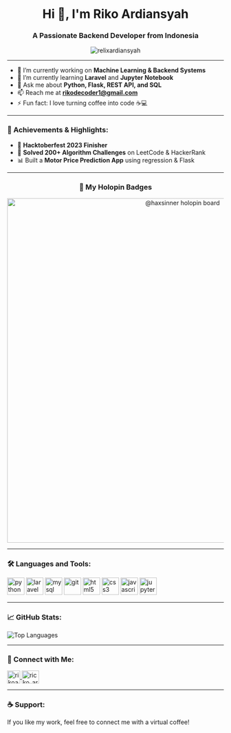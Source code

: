 <h1 align="center">Hi 👋, I'm Riko Ardiansyah</h1>
<h3 align="center">A Passionate Backend Developer from Indonesia</h3>

<p align="center">
  <img src="https://komarev.com/ghpvc/?username=relixardiansyah&label=Profile%20views&color=0e75b6&style=flat" alt="relixardiansyah" />
</p>

---

- 🔭 I’m currently working on **Machine Learning & Backend Systems**
- 🌱 I’m currently learning **Laravel** and **Jupyter Notebook**
- 💬 Ask me about **Python, Flask, REST API, and SQL**
- 📫 Reach me at **rikodecoder1@gmail.com**
- ⚡ Fun fact: I love turning coffee into code ☕💻

---

<h3 align="left">🚀 Achievements & Highlights:</h3>

- 🏅 **Hacktoberfest 2023 Finisher**
- 🧠 **Solved 200+ Algorithm Challenges** on LeetCode & HackerRank 
- 📊 Built a **Motor Price Prediction App** using regression & Flask

---

<h3 align="center">🏅 My Holopin Badges</h3>

<div align="center">
  <a href="https://www.holopin.io/@haxsinner">
    <img src="https://holopin.me/haxsinner" alt="@haxsinner holopin board" width="800"/>
  </a>
</div>


---

<h3 align="left">🛠️ Languages and Tools:</h3>
<p align="left">
  <img src="https://cdn.jsdelivr.net/gh/devicons/devicon/icons/python/python-original.svg" alt="python" width="40" height="40"/>
  <img src="https://cdn.jsdelivr.net/gh/devicons/devicon/icons/laravel/laravel-plain.svg" alt="laravel" width="40" height="40"/>
  <img src="https://cdn.jsdelivr.net/gh/devicons/devicon/icons/mysql/mysql-original.svg" alt="mysql" width="40" height="40"/>
  <img src="https://cdn.jsdelivr.net/gh/devicons/devicon/icons/git/git-original.svg" alt="git" width="40" height="40"/>
  <img src="https://cdn.jsdelivr.net/gh/devicons/devicon/icons/html5/html5-original.svg" alt="html5" width="40" height="40"/>
  <img src="https://cdn.jsdelivr.net/gh/devicons/devicon/icons/css3/css3-original.svg" alt="css3" width="40" height="40"/>
  <img src="https://cdn.jsdelivr.net/gh/devicons/devicon/icons/javascript/javascript-original.svg" alt="javascript" width="40" height="40"/>
  <img src="https://cdn.jsdelivr.net/gh/devicons/devicon/icons/jupyter/jupyter-original.svg" alt="jupyter" width="40" height="40"/>
</p>

---

<h3 align="left">📈 GitHub Stats:</h3>
<p align="left">
  <img src="https://github-readme-stats.vercel.app/api/top-langs/?username=relixardiansyah&layout=compact&theme=tokyonight" alt="Top Languages" />
</p>

---

<h3 align="left">🤝 Connect with Me:</h3>
<p align="left">
  <a href="https://linkedin.com/in/rikoardiansyah" target="_blank">
    <img align="center" src="https://cdn.jsdelivr.net/gh/devicons/devicon/icons/linkedin/linkedin-original.svg" alt="rikoardiansyah" height="30" width="30" />
  </a>
  <a href="https://instagram.com/ricko_ard1" target="_blank">
    <img align="center" src="https://raw.githubusercontent.com/rahuldkjain/github-profile-readme-generator/master/src/images/icons/Social/instagram.svg" alt="ricko_ard1" height="30" width="40" />
  </a>
</p>

---

<h3 align="left">☕ Support:</h3>
<p>
  If you like my work, feel free to connect me with a virtual coffee!
</p>
